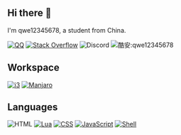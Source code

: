 ## Hi there 👋

I'm qwe12345678, a student from China.

[![QQ](https://img.shields.io/badge/QQ:3025385472-1793D1?logo=qq&logoColor=fff&style=for-the-badge)](https://qm.qq.com/q/f8qLVy6qas)
[![Stack Overflow](https://img.shields.io/badge/Stack%20Overflow:qwe12345678-1793D1?logo=stackoverflow&logoColor=fff&style=for-the-badge)](https://stackoverflow.com/users/25950728/qwe12345678)
![Discord](https://img.shields.io/badge/Discord:qwe12345678-1793D1?logo=discord&logoColor=fff&style=for-the-badge)
![酷安:qwe12345678](https://img.shields.io/badge/酷安:qwe12345678-1793D1?logo=coolapk&logoColor=fff&style=for-the-badge)
## Workspace
[![i3](https://img.shields.io/badge/i3wm-52C0FF?style=for-the-badge&logo=i3&logoColor=white)](https://i3wm.org/)
[![Manjaro](https://img.shields.io/badge/Manjaro-1793D1?logo=manjaro&logoColor=fff&style=for-the-badge)](https://manjaro.org/)
## Languages
![HTML](https://img.shields.io/badge/Html-1793D1?logo=html&logoColor=fff&style=for-the-badge)
[![Lua](https://img.shields.io/badge/Lua-1793D1?logo=lua&logoColor=fff&style=for-the-badge)](https://www.lua.org/)
[![CSS](https://img.shields.io/badge/CSS-1793D1?logo=css&logoColor=fff&style=for-the-badge)](https://manjaro.org/)
[![JavaScript](https://img.shields.io/badge/JavaScript-1793D1?logo=javascript&logoColor=fff&style=for-the-badge)](https://www.javascript.com/)
[![Shell](https://img.shields.io/badge/Shell_Script-121011?style=for-the-badge&logo=gnu-bash&logoColor=white)](https://en.wikipedia.org/wiki/Shell_script)